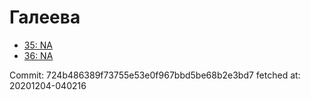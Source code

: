 # Галеева
- [35: NA](35.md)
- [36: NA](36.md)

Commit: 724b486389f73755e53e0f967bbd5be68b2e3bd7
 fetched at: 20201204-040216

